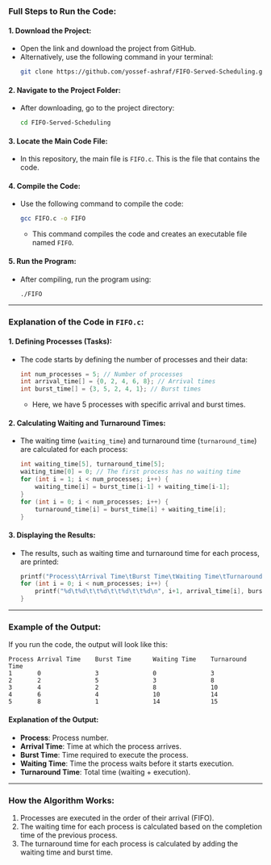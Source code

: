### Full Steps to Run the Code:

#### 1. Download the Project:
- Open the link and download the project from GitHub.
- Alternatively, use the following command in your terminal:
  ```bash
  git clone https://github.com/yossef-ashraf/FIFO-Served-Scheduling.git
  ```

#### 2. Navigate to the Project Folder:
- After downloading, go to the project directory:
  ```bash
  cd FIFO-Served-Scheduling
  ```

#### 3. Locate the Main Code File:
- In this repository, the main file is `FIFO.c`. This is the file that contains the code.

#### 4. Compile the Code:
- Use the following command to compile the code:
  ```bash
  gcc FIFO.c -o FIFO
  ```
  - This command compiles the code and creates an executable file named `FIFO`.

#### 5. Run the Program:
- After compiling, run the program using:
  ```bash
  ./FIFO
  ```

---

### Explanation of the Code in `FIFO.c`:

#### 1. Defining Processes (Tasks):
- The code starts by defining the number of processes and their data:
  ```c
  int num_processes = 5; // Number of processes
  int arrival_time[] = {0, 2, 4, 6, 8}; // Arrival times
  int burst_time[] = {3, 5, 2, 4, 1}; // Burst times
  ```
  - Here, we have 5 processes with specific arrival and burst times.

#### 2. Calculating Waiting and Turnaround Times:
- The waiting time (`waiting_time`) and turnaround time (`turnaround_time`) are calculated for each process:
  ```c
  int waiting_time[5], turnaround_time[5];
  waiting_time[0] = 0; // The first process has no waiting time
  for (int i = 1; i < num_processes; i++) {
      waiting_time[i] = burst_time[i-1] + waiting_time[i-1];
  }
  for (int i = 0; i < num_processes; i++) {
      turnaround_time[i] = burst_time[i] + waiting_time[i];
  }
  ```

#### 3. Displaying the Results:
- The results, such as waiting time and turnaround time for each process, are printed:
  ```c
  printf("Process\tArrival Time\tBurst Time\tWaiting Time\tTurnaround Time\n");
  for (int i = 0; i < num_processes; i++) {
      printf("%d\t%d\t\t%d\t\t%d\t\t%d\n", i+1, arrival_time[i], burst_time[i], waiting_time[i], turnaround_time[i]);
  }
  ```

---

### Example of the Output:
If you run the code, the output will look like this:
```
Process Arrival Time    Burst Time      Waiting Time    Turnaround Time
1       0               3               0               3
2       2               5               3               8
3       4               2               8               10
4       6               4               10              14
5       8               1               14              15
```

#### Explanation of the Output:
- **Process**: Process number.
- **Arrival Time**: Time at which the process arrives.
- **Burst Time**: Time required to execute the process.
- **Waiting Time**: Time the process waits before it starts execution.
- **Turnaround Time**: Total time (waiting + execution).

---

### How the Algorithm Works:
1. Processes are executed in the order of their arrival (FIFO).
2. The waiting time for each process is calculated based on the completion time of the previous process.
3. The turnaround time for each process is calculated by adding the waiting time and burst time.

